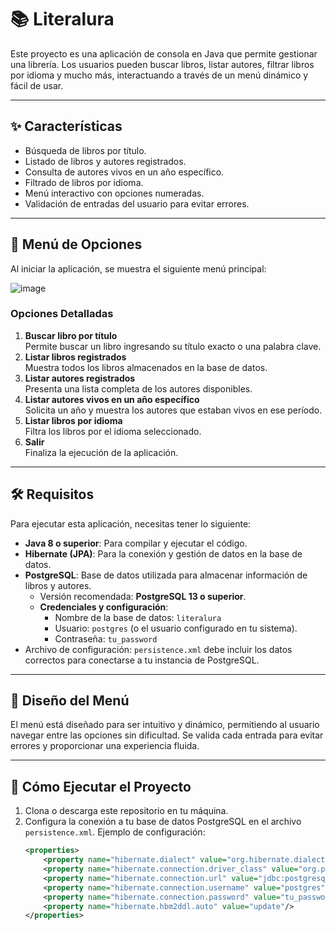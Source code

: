 # 📚 **Literalura**

Este proyecto es una aplicación de consola en Java que permite gestionar una librería. Los usuarios pueden buscar libros, listar autores, filtrar libros por idioma y mucho más, interactuando a través de un menú dinámico y fácil de usar.

---

## ✨ **Características**
- Búsqueda de libros por título.
- Listado de libros y autores registrados.
- Consulta de autores vivos en un año específico.
- Filtrado de libros por idioma.
- Menú interactivo con opciones numeradas.
- Validación de entradas del usuario para evitar errores.

---

## 📝 **Menú de Opciones**
Al iniciar la aplicación, se muestra el siguiente menú principal:

![image](https://github.com/user-attachments/assets/be9f5ea4-bc5c-400b-9b4d-b40256e4d7ce)

### **Opciones Detalladas**
1. **Buscar libro por título**  
   Permite buscar un libro ingresando su título exacto o una palabra clave.  
2. **Listar libros registrados**  
   Muestra todos los libros almacenados en la base de datos.  
3. **Listar autores registrados**  
   Presenta una lista completa de los autores disponibles.  
4. **Listar autores vivos en un año específico**  
   Solicita un año y muestra los autores que estaban vivos en ese período.  
5. **Listar libros por idioma**  
   Filtra los libros por el idioma seleccionado.  
0. **Salir**  
   Finaliza la ejecución de la aplicación.

---

## 🛠️ **Requisitos**
Para ejecutar esta aplicación, necesitas tener lo siguiente:
- **Java 8 o superior**: Para compilar y ejecutar el código.
- **Hibernate (JPA)**: Para la conexión y gestión de datos en la base de datos.
- **PostgreSQL**: Base de datos utilizada para almacenar información de libros y autores.  
   - Versión recomendada: **PostgreSQL 13 o superior**.  
   - **Credenciales y configuración**:
     - Nombre de la base de datos: `literalura`
     - Usuario: `postgres` (o el usuario configurado en tu sistema).
     - Contraseña: `tu_password`
- Archivo de configuración: `persistence.xml` debe incluir los datos correctos para conectarse a tu instancia de PostgreSQL.

---

## 🎨 **Diseño del Menú**
El menú está diseñado para ser intuitivo y dinámico, permitiendo al usuario navegar entre las opciones sin dificultad. Se valida cada entrada para evitar errores y proporcionar una experiencia fluida.

---

## 🚀 **Cómo Ejecutar el Proyecto**
1. Clona o descarga este repositorio en tu máquina.
2. Configura la conexión a tu base de datos PostgreSQL en el archivo `persistence.xml`. Ejemplo de configuración:
   ```xml
   <properties>
       <property name="hibernate.dialect" value="org.hibernate.dialect.PostgreSQLDialect"/>
       <property name="hibernate.connection.driver_class" value="org.postgresql.Driver"/>
       <property name="hibernate.connection.url" value="jdbc:postgresql://localhost:5432/literalura"/>
       <property name="hibernate.connection.username" value="postgres"/>
       <property name="hibernate.connection.password" value="tu_password"/>
       <property name="hibernate.hbm2ddl.auto" value="update"/>
   </properties>
